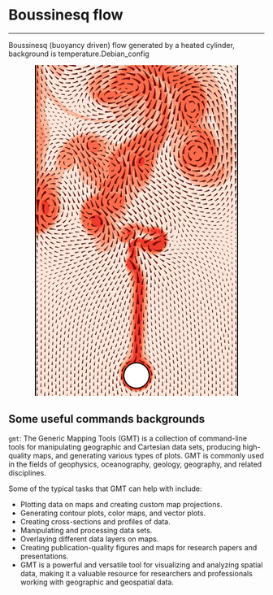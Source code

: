 # Boussinesq flow

---------------

Boussinesq (buoyancy driven) flow generated by a heated cylinder,
background is temperature.Debian_config

<div align='center'>
  <img src='compose.png' width='400px'>
</div>

## Some useful commands backgrounds

`gmt`:
The Generic Mapping Tools (GMT) is a collection of command-line tools for manipulating geographic and Cartesian data sets, producing high-quality maps, and generating various types of plots. GMT is commonly used in the fields of geophysics, oceanography, geology, geography, and related disciplines.

Some of the typical tasks that GMT can help with include:

- Plotting data on maps and creating custom map projections.
- Generating contour plots, color maps, and vector plots.
- Creating cross-sections and profiles of data.
- Manipulating and processing data sets.
- Overlaying different data layers on maps.
- Creating publication-quality figures and maps for research papers and presentations.
- GMT is a powerful and versatile tool for visualizing and analyzing spatial data, making it a  valuable resource for researchers and professionals working with geographic and geospatial data.
